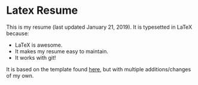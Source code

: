 # Latex Resume

This is my resume (last updated January 21, 2019).
It is typesetted in LaTeX because:
- LaTeX is awesome.
- It makes my resume easy to maintain.
- It works with git!

It is based on the template found [here](http://www.njohnston.ca/2008/12/latex-cv-template/), but with multiple additions/changes of my own.
